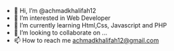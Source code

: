 - 👋 Hi, I’m @achmadkhalifah12
- 👀 I’m interested in Web Developer
- 🌱 I’m currently learning Html,Css, Javascript and PHP
- 💞️ I’m looking to collaborate on ...
- 📫 How to reach me achmadkhalifah12@gmail.com

<!---
achmadkhalifah12/achmadkhalifah12 is a ✨ special ✨ repository because its `README.md` (this file) appears on your GitHub profile.
You can click the Preview link to take a look at your changes.
--->
